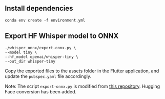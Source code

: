 ## Install dependencies

	conda env create -f environment.yml


## Export HF Whisper model to ONNX

	./whisper_onnx/export-onnx.py \
	--model tiny \
	--hf_model openai/whisper-tiny \
	--out_dir whisper-tiny

Copy the exported files to the assets folder in the Flutter application, and update the `pubspec.yaml` file accordingly.

Note: The script `export-onnx.py` is modified from [this repository](https://github.com/k2-fsa/sherpa-onnx/tree/master/scripts/whisper). Hugging Face conversion has been added.
